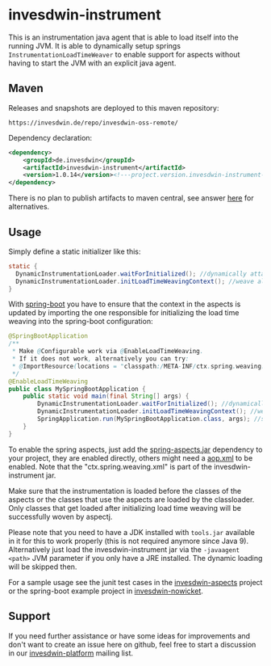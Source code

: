 # invesdwin-instrument

This is an instrumentation java agent that is able to load itself into the running JVM. It is able to dynamically setup springs `InstrumentationLoadTimeWeaver` to enable support for aspects without having to start the JVM with an explicit java agent.

## Maven

Releases and snapshots are deployed to this maven repository:
```
https://invesdwin.de/repo/invesdwin-oss-remote/
```

Dependency declaration:
```xml
<dependency>
	<groupId>de.invesdwin</groupId>
	<artifactId>invesdwin-instrument</artifactId>
	<version>1.0.14</version><!---project.version.invesdwin-instrument-->
</dependency>
```

There is no plan to publish artifacts to maven central, see answer [here](https://github.com/invesdwin/invesdwin-instrument/issues/17#issuecomment-728772422) for alternatives.

## Usage

Simply define a static initializer like this:
```java
static {
  DynamicInstrumentationLoader.waitForInitialized(); //dynamically attach java agent to jvm if not already present
  DynamicInstrumentationLoader.initLoadTimeWeavingContext(); //weave all classes before they are loaded as beans
}
```
With [spring-boot](http://projects.spring.io/spring-boot/) you have to ensure that the context in the aspects is updated by importing the one responsible for initializing the load time weaving into the spring-boot configuration:
```java
@SpringBootApplication
/** 
 * Make @Configurable work via @EnableLoadTimeWeaving.
 * If it does not work, alternatively you can try: 
 * @ImportResource(locations = "classpath:/META-INF/ctx.spring.weaving.xml") 
 */
@EnableLoadTimeWeaving
public class MySpringBootApplication {
    public static void main(final String[] args) {
        DynamicInstrumentationLoader.waitForInitialized(); //dynamically attach java agent to jvm if not already present
        DynamicInstrumentationLoader.initLoadTimeWeavingContext(); //weave all classes before they are loaded as beans
        SpringApplication.run(MySpringBootApplication.class, args); //start application, load some classes
    }
}
```
To enable the spring aspects, just add the [spring-aspects.jar](http://mvnrepository.com/artifact/org.springframework/spring-aspects) dependency to your project, they are enabled directly, others might need a [aop.xml](http://www.springbyexample.org/examples/aspectj-ltw-aspectj-config.html) to be enabled. Note that the "ctx.spring.weaving.xml" is part of the invesdwin-instrument jar.


Make sure that the instrumentation is loaded before the classes of the aspects or the classes that use the aspects are loaded by the classloader. Only classes that get loaded after initializing load time weaving will be successfully woven by aspectj.

Please note that you need to have a JDK installed with `tools.jar` available in it for this to work properly (this is not required anymore since Java 9).
Alternatively just load the invesdwin-instrument jar via the `-javaagent <path>` JVM parameter if you only have a JRE installed. The dynamic loading will be skipped then.

For a sample usage see the junit test cases in the [invesdwin-aspects](https://github.com/subes/invesdwin-aspects) project or the spring-boot example project in [invesdwin-nowicket](https://github.com/subes/invesdwin-nowicket).

## Support

If you need further assistance or have some ideas for improvements and don't want to create an issue here on github, feel free to start a discussion in our [invesdwin-platform](https://groups.google.com/forum/#!forum/invesdwin-platform) mailing list.
